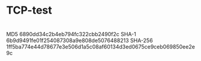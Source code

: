 # TCP-test
#
MD5	6890dd34c2b4eb794fc322cbb2490f2c
SHA-1	6b9d9491fe01f254087308a9e808de5076488213
SHA-256	1ff5ba774e44d78677e3e506d1a5c08af60134d3ed0675ce9ceb069850ee2e9c
